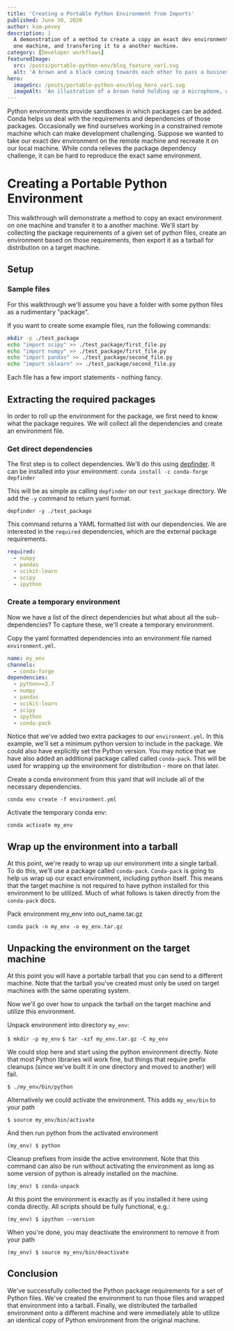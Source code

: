 ```yaml
---
title: 'Creating a Portable Python Environment from Imports'
published: June 30, 2020
author: kim-pevey
description: |
  A demonstration of a method to create a copy an exact dev environment on
  one machine, and transfering it to a another machine.
category: [Developer workflows]
featuredImage:
  src: /posts/portable-python-env/blog_feature_var1.svg
  alt: 'A brown and a black coming towards each other to pass a business card with the logo of Quansight Labs'
hero:
  imageSrc: /posts/portable-python-env/blog_hero_var1.svg
  imageAlt: 'An illustration of a brown hand holding up a microphone, with some graphical elements highlighting the top of the microphone'
---
```


Python environments provide sandboxes in which packages can be added.
Conda helps us deal with the requirements and dependencies of those packages.
Occasionally we find ourselves working in a constrained remote machine which
can make development challenging. Suppose we wanted to take our exact dev
environment on the remote machine and recreate it on our local machine.
While conda relieves the package dependency challenge, it can be hard to
reproduce the exact same environment.

# Creating a Portable Python Environment

This walkthrough will demonstrate a method to copy an exact environment on
one machine and transfer it to a another machine. We'll start by collecting
the package requirements of a given set of python files, create an environment
based on those requirements, then export it as a tarball for distribution on a
target machine.

## Setup

### Sample files

For this walkthrough we'll assume you have a folder with some python files
as a rudimentary "package".

If you want to create some example files, run the following commands:

```sh
mkdir -p ./test_package
echo "import scipy" >> ./test_package/first_file.py
echo "import numpy" >> ./test_package/first_file.py
echo "import pandas" >> ./test_package/second_file.py
echo "import sklearn" >> ./test_package/second_file.py
```

Each file has a few import statements - nothing fancy.

## Extracting the required packages

In order to roll up the environment for the package, we first need to know what
the package requires. We will collect all the dependencies and create an environment file.

### Get direct dependencies

The first step is to collect dependencies. We'll do this using
[depfinder](http://ericdill.github.io/depfinder/). It can be installed into your
environment: `conda install -c conda-forge depfinder`

This will be as simple as calling `depfinder` on our `test_package` directory.
We add the `-y` command to return yaml format.

`depfinder -y ./test_package`

This command returns a YAML formatted list with our dependencies. We are interested
in the `required` dependencies, which are the external package requirements.

```yaml
required:
  - numpy
  - pandas
  - scikit-learn
  - scipy
  - ipython
```

### Create a temporary environment

Now we have a list of the direct dependencies but what about all the sub-dependencies?
To capture these, we'll create a temporary environment.

Copy the yaml formatted dependencies into an environment file named `environment.yml`.

```yaml
name: my_env
channels:
  - conda-forge
dependencies:
  - python>=3.7
  - numpy
  - pandas
  - scikit-learn
  - scipy
  - ipython
  - conda-pack
```

Notice that we've added two extra packages to our `environment.yml`.
In this example, we'll set a minimum python version to include in the package.
We could also have explicitly set the Python version. You may notice that we
have also added an additional package called called `conda-pack`. This will be used
for wrapping up the environment for distribution - more on that later.

Create a conda environment from this yaml that will include all of the necessary
dependencies.

`conda env create -f environment.yml`

Activate the temporary conda env:

`conda activate my_env`

## Wrap up the environment into a tarball

At this point, we're ready to wrap up our environment into a single tarball.
To do this, we'll use a package called `conda-pack`. `Conda-pack` is going to help us
wrap up our exact environment, including python itself. This means that the target machine
is not required to have python installed for this environment to be utilized. Much of what
follows is taken directly from the `conda-pack` docs.

Pack environment my_env into out_name.tar.gz

`conda pack -n my_env -o my_env.tar.gz`

## Unpacking the environment on the target machine

At this point you will have a portable tarball that you can send to a different
machine. Note that the tarball you've created must only be used on target machines
with the same operating system.

Now we'll go over how to unpack the tarball on the target machine and utilize this
environment.

Unpack environment into directory `my_env`:

`$ mkdir -p my_env`
`$ tar -xzf my_env.tar.gz -C my_env`

We could stop here and start using the python environment directly. Note that most
Python libraries will work fine, but things that require prefix cleanups (since
we've built it in one directory and moved to another) will fail.

`$ ./my_env/bin/python`

Alternatively we could activate the environment. This adds `my_env/bin` to your path

`$ source my_env/bin/activate`

And then run python from the activated environment

`(my_env) $ python`

Cleanup prefixes from inside the active environment.
Note that this command can also be run without activating the environment
as long as some version of python is already installed on the machine.

`(my_env) $ conda-unpack`

At this point the environment is exactly as if you installed it here
using conda directly. All scripts should be fully functional, e.g.:

`(my_env) $ ipython --version`

When you're done, you may deactivate the environment to remove it from your path

`(my_env) $ source my_env/bin/deactivate`

## Conclusion

We've successfully collected the Python package requirements for a set of Python files.
We've created the environment to run those files and wrapped that environment into a
tarball. Finally, we distributed the tarballed environment onto a different machine and
were immediately able to utilize an identical copy of Python environment from the
original machine.
